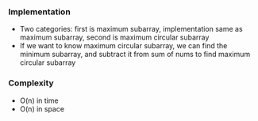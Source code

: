 ### Implementation
- Two categories: first is maximum subarray, implementation same as maximum subarray, second is maximum circular subarray
- If we want to know maximum circular subarray, we can find the minimum subarray, and subtract it from sum of nums to find maximum circular subarray
​
### Complexity
- O(n) in time
- O(n) in space
​
​